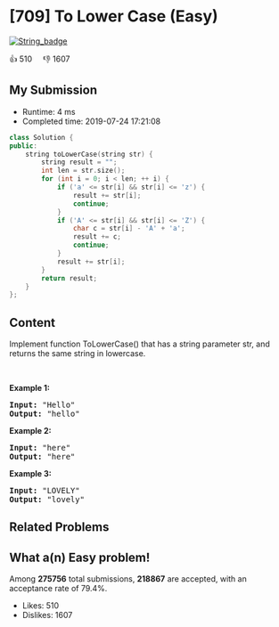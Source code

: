 # [709] To Lower Case (Easy)

[![String_badge](https://img.shields.io/badge/topic-String-green.svg)](https://leetcode.com/problems/to-lower-case/) 

:+1: 510 &nbsp; &nbsp; :thumbsdown: 1607

## My Submission

- Runtime: 4 ms
- Completed time: 2019-07-24 17:21:08

```cpp
class Solution {
public:
    string toLowerCase(string str) {
        string result = "";
        int len = str.size();
        for (int i = 0; i < len; ++ i) {
            if ('a' <= str[i] && str[i] <= 'z') {
                result += str[i];
                continue;
            }
            if ('A' <= str[i] && str[i] <= 'Z') {
                char c = str[i] - 'A' + 'a';
                result += c;
                continue;
            }
            result += str[i];
        }
        return result;
    }
};
```

## Content
<p>Implement function ToLowerCase() that has a string parameter str, and returns the same string in lowercase.</p>

<p>&nbsp;</p>

<div>
<p><strong>Example 1:</strong></p>

<pre>
<strong>Input: </strong><span id="example-input-1-1">&quot;Hello&quot;</span>
<strong>Output: </strong><span id="example-output-1">&quot;hello&quot;</span>
</pre>

<div>
<p><strong>Example 2:</strong></p>

<pre>
<strong>Input: </strong><span id="example-input-2-1">&quot;here&quot;</span>
<strong>Output: </strong><span id="example-output-2">&quot;here&quot;</span>
</pre>

<div>
<p><strong>Example 3:</strong></p>

<pre>
<strong>Input: </strong><span id="example-input-3-1">&quot;LOVELY&quot;</span>
<strong>Output: </strong><span id="example-output-3">&quot;lovely&quot;</span>
</pre>
</div>
</div>
</div>

## Related Problems


## What a(n) Easy problem!
Among **275756** total submissions, **218867** are accepted, with an acceptance rate of 79.4%. <br>

- Likes: 510
- Dislikes: 1607

